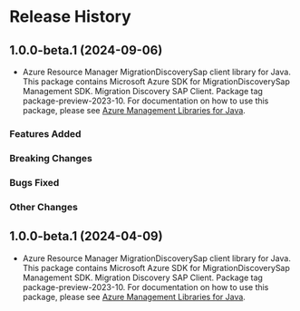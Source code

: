 # Release History

## 1.0.0-beta.1 (2024-09-06)

- Azure Resource Manager MigrationDiscoverySap client library for Java. This package contains Microsoft Azure SDK for MigrationDiscoverySap Management SDK. Migration Discovery SAP Client. Package tag package-preview-2023-10. For documentation on how to use this package, please see [Azure Management Libraries for Java](https://aka.ms/azsdk/java/mgmt).

### Features Added

### Breaking Changes

### Bugs Fixed

### Other Changes

## 1.0.0-beta.1 (2024-04-09)

- Azure Resource Manager MigrationDiscoverySap client library for Java. This package contains Microsoft Azure SDK for MigrationDiscoverySap Management SDK. Migration Discovery SAP Client. Package tag package-preview-2023-10. For documentation on how to use this package, please see [Azure Management Libraries for Java](https://aka.ms/azsdk/java/mgmt).

